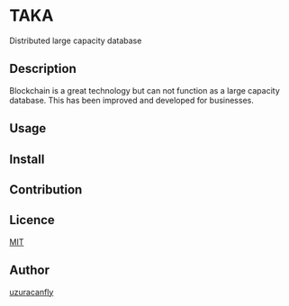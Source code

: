 TAKA
====

Distributed large capacity database

## Description
Blockchain is a great technology but can not function as a large capacity database. This has been improved and developed for businesses.

## Usage

## Install

## Contribution

## Licence

[MIT](https://github.com/tcnksm/tool/blob/master/LICENCE)

## Author

[uzuracanfly](https://github.com/uzuracanfly)
